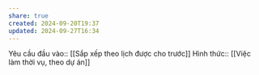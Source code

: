 ```yaml
---
share: true
created: 2024-09-20T19:37
updated: 2024-09-27T16:34
---
```

Yêu cầu đầu vào:: [[Sắp xếp theo lịch được cho trước]]
Hình thức:: [[Việc làm thời vụ, theo dự án]]
